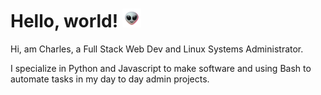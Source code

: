 # Hello, world! <img src="alien.gif" width="30px">


Hi, am Charles, a Full Stack Web Dev and Linux Systems Administrator.

I specialize in Python and Javascript to make software and using Bash to automate tasks in my day to day admin projects.

